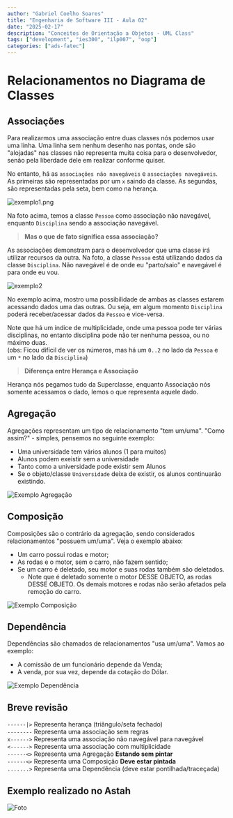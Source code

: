 ```yaml
---
author: "Gabriel Coelho Soares"
title: "Engenharia de Software III - Aula 02"
date: "2025-02-17"
description: "Conceitos de Orientação a Objetos - UML Class"
tags: ["development", "ies300", "ilp007", "oop"]
categories: ["ads-fatec"]
---
```


# Relacionamentos no Diagrama de Classes

## Associações

Para realizarmos uma associação entre duas classes
nós podemos usar uma linha. Uma linha sem nenhum
desenho nas pontas, onde são "alojadas" nas classes
não representa muita coisa para o desenvolvedor,
senão pela liberdade dele em realizar conforme
quiser.

No entanto, há as `associações não navegáveis` e
`associações navegáveis`. As primeiras são
representadas por um `x` saindo da classe. As
segundas, são representadas pela seta, bem como
na herança.

![exemplo1.png](exemplo1.png)

Na foto acima, temos a classe `Pessoa` como
associação não navegável, enquanto `Disciplina`
sendo a associação navegável.

> **Mas o que de fato significa essa associação?**

As associações demonstram para o desenvolvedor
que uma classe irá utilizar recursos da outra.
Na foto, a classe `Pessoa` está utilizando dados
da classe `Disciplina`. Não navegável é de onde
eu "parto/saio" e navegável é para onde eu vou.

![exemplo2](exemplo2.png)

No exemplo acima, mostro uma possibilidade de
ambas as classes estarem acessando dados uma
das outras. Ou seja, em algum momento `Disciplina`
poderá receber/acessar dados da `Pessoa` e
vice-versa.

Note que há um índice de multiplicidade, onde
uma pessoa pode ter várias disciplinas, no entanto
disciplina pode não ter nenhuma pessoa, ou no máximo
duas. \
(obs: Ficou difícil de ver os números, mas há um
`0..2` no lado da `Pessoa` e um `*` no lado da `Disciplina`)

> **Diferença entre Herança e Associação**

Herança nós pegamos tudo da Superclasse, enquanto
Associação nós somente acessamos o dado, lemos
o que representa aquele dado.

## Agregação

Agregações representam um tipo de relacionamento
"tem um/uma". "Como assim?" - simples, pensemos
no seguinte exemplo:

- Uma universidade tem vários alunos (1 para muitos)
- Alunos podem exeistir sem a universidade
- Tanto como a universidade pode existir sem Alunos
- Se o objeto/classe `Universidade` deixa de existir,
os alunos continuarão existindo.

![Exemplo Agregação](exemplo3.png)

## Composição

Composições são o contrário da agregação, sendo
considerados relacionamentos "possuem um/uma". Veja
o exemplo abaixo:

- Um carro possui rodas e motor;
- As rodas e o motor, sem o carro, não fazem sentido;
- Se um carro é deletado, seu motor e suas rodas também
são deletados.
  - Note que é deletado somente o motor DESSE OBJETO, as
  rodas DESSE OBJETO. Os demais motores e rodas não serão
  afetados pela remoção do carro.

![Exemplo Composição](exemplo4.png)

## Dependência

Dependências são chamados de relacionamentos "usa um/uma".
Vamos ao exemplo:

- A comissão de um funcionário depende da Venda;
- A venda, por sua vez, depende da cotação do Dólar.

![Exemplo Dependência](exemplo5.png)

## Breve revisão

`------|>` Representa herança (triângulo/seta fechado) \
`--------` Representa uma associação sem regras \
`x------>` Representa uma associação não navegável para navegável \
`<------>` Representa uma associação com multiplicidade \
`------<>` Representa uma Agregação **Estando sem pintar** \
`------<>` Representa uma Composição **Deve estar pintada** \
`.......>` Representa uma Dependência (deve estar pontilhada/traceçada)

## Exemplo realizado no Astah

![Foto](exemplo001-astah.png)
